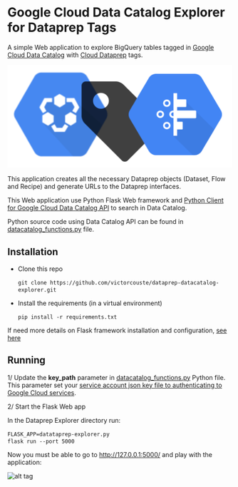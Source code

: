 # Google Cloud Data Catalog Explorer for Dataprep Tags


A simple Web application to explore BigQuery tables tagged in [Google Cloud Data Catalog](https://cloud.google.com/data-catalog/) with [Cloud Dataprep](https://cloud.google.com/dataprep) tags.

 ![alt tag](https://github.com/victorcouste/dataprep-datacatalog-explorer/blob/master/static/dataprep_datacatalog_explorer.png)

This application creates all the necessary Dataprep objects (Dataset, Flow and Recipe) and generate URLs to the Dataprep interfaces.

This Web application use Python Flask Web framework and <a href="https://googleapis.dev/python/datacatalog/latest/index.html#" target="_blank">Python Client for Google Cloud Data Catalog API</a> to search in Data Catalog.

Python source code using Data Catalog API can be found in [datacatalog_functions.py](https://github.com/victorcouste/dataprep-datacatalog-explorer/blob/master/datacatalog_functions.py) file.

## Installation

* Clone this repo

      git clone https://github.com/victorcouste/dataprep-datacatalog-explorer.git
      
* Install the requirements (in a virtual environment)

      pip install -r requirements.txt

If need more details on Flask framework installation and configuration, [see here](https://flask.palletsprojects.com/en/1.1.x/installation/)

## Running

1/ Update the **key_path** parameter in [datacatalog_functions.py](https://github.com/victorcouste/dataprep-datacatalog-explorer/blob/master/datacatalog_functions.py) Python file. This parameter set your <a href="https://googleapis.dev/python/google-api-core/latest/auth.html#service-accounts" target="_blank">service account json key file to authenticating to Google Cloud services</a>.

2/ Start the Flask Web app

In the Dataprep Explorer directory run:
```shell script
FLASK_APP=datataprep-explorer.py
flask run --port 5000
```
  
Now you must be able to go to http://127.0.0.1:5000/ and play with the application:
  
  ![alt tag](https://github.com/victorcouste/dataprep-explorer/blob/master/Search_BigQuery_tables_with_Cloud_Dataprep_Metadata_Tag.png)
